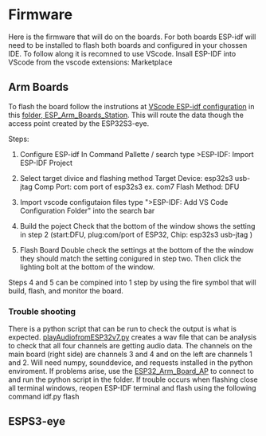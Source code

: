 # Firmware

Here is the firmware that will do on the boards. 
For both boards ESP-idf will need to be installed to flash both boards and configured in your chossen IDE. To follow along it is recomned to use VScode.
Insall ESP-IDF into VScode from the vscode extensions: Marketplace

## Arm Boards

To flash the board follow the instrutions at [VScode ESP-idf configuration](https://docs.espressif.com/projects/vscode-esp-idf-extension/en/latest/startproject.html) in this [folder, ESP_Arm_Boards_Station](/Firmware/Arm%20Board/ESP32_Arm_Boards_Station). This will route the data though the access point created by the ESP32S3-eye. 

Steps:
1. Configure ESP-idf
In Command Pallette / search type >ESP-IDF: Import ESP-IDF Project 
2. Select target divice and flashing method
Target Device: esp32s3 usb-jtag
Comp Port: com port of esp32s3 ex. com7
Flash Method: DFU
3. Import vscode configutaion files
type ">ESP-IDF: Add VS Code Configuration Folder" into the search bar
4. Build the poject
Check that the bottom of the window shows the setting in step 2 (start:DFU, plug:com/port of ESP32, Chip: esp32s3 usb-jtag )

5. Flash Board
Double check the settings at the bottom of the the window they should match the setting conigured in step two.
Then click the lighting bolt at the bottom of the window. 

Steps 4 and 5 can be compined into 1 step by using the fire symbol that will build, flash, and monitor the board.

### Trouble shooting
There is a python script that can be run to check the output is what is expected. [playAudiofromESP32v7.py](/Firmware/Arm%20Board/ESP32_Arm_Boards_Station/playAudioFromESP32v7.py) creates a wav file that can be analysis to check that all four channels are getting audio data. The channels on the main board (right side) are channels 3 and 4 and on the left are channels 1 and 2. Will need numpy, sounddevice, and requests installed in the python enviroment. 
If problems arise, use the [ESP32_Arm_Board_AP](/Firmware/Arm%20Board/ESP32_Arm_Boards_AP/) to connect to and run the python script in the folder.
If trouble occurs when flashing close all terminal windows, reopen ESP-IDF terminal and flash using the following command idf.py flash

## ESPS3-eye

